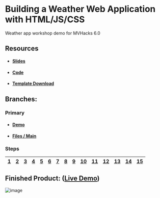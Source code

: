 # Building a Weather Web Application with HTML/JS/CSS
Weather app workshop demo for MVHacks 6.0

## Resources
- #### [Slides](https://mvhacks-slides.svonk.me)
- #### [Code](https://mvhacks-code.svonk.me)
- #### [Template Download](https://mvhacks-files.svonk.me)

## Branches:

### Primary
- #### [Demo](https://github.com/sandervonk/weather-app/tree/DEMO)
- #### [Files / Main](https://github.com/sandervonk/weather-app/tree/main)

### Steps
[1](https://github.com/sandervonk/weather-app/tree/STEP-1) | [2](https://github.com/sandervonk/weather-app/tree/STEP-2) | [3](https://github.com/sandervonk/weather-app/tree/STEP-3) | [4](https://github.com/sandervonk/weather-app/tree/STEP-4) | [5](https://github.com/sandervonk/weather-app/tree/STEP-5) | [6](https://github.com/sandervonk/weather-app/tree/STEP-6) | [7](https://github.com/sandervonk/weather-app/tree/STEP-7) | [8](https://github.com/sandervonk/weather-app/tree/STEP-8) | [9](https://github.com/sandervonk/weather-app/tree/STEP-9) | [10](https://github.com/sandervonk/weather-app/tree/STEP-10) | [11](https://github.com/sandervonk/weather-app/tree/STEP-11) | [12](https://github.com/sandervonk/weather-app/tree/STEP-12) | [13](https://github.com/sandervonk/weather-app/tree/STEP-13) | [14](https://github.com/sandervonk/weather-app/tree/STEP-14) | [15](https://github.com/sandervonk/weather-app/tree/STEP-15) |
| --- | --- | --- | --- | --- | --- | --- | --- | --- | --- | --- | --- | --- | --- | --- |


## Finished Product: ([Live Demo](https://sandervonk.github.io/weather-app))
![image](https://github.com/sandervonk/weather-app/assets/10799950/f812b83e-4cb5-41ed-b9ac-de3d75ca14b6)
